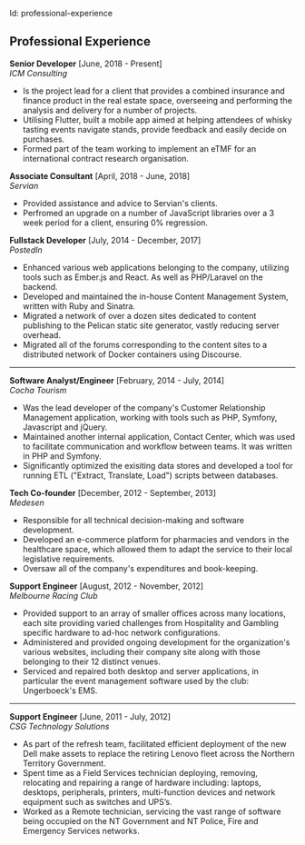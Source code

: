 Id: professional-experience

## Professional Experience

**Senior Developer** [June, 2018 - Present]  
*ICM Consulting*
* Is the project lead for a client that provides a combined insurance and finance product in the real estate space, overseeing and performing the analysis and delivery for a number of projects.
* Utilising Flutter, built a mobile app aimed at helping attendees of whisky tasting events navigate stands, provide feedback and easily decide on purchases.
* Formed part of the team working to implement an eTMF for an international contract research organisation.

**Associate Consultant** [April, 2018 - June, 2018]  
*Servian*
* Provided assistance and advice to Servian's clients.
* Perfromed an upgrade on a number of JavaScript libraries over a 3 week period for a client, ensuring 0% regression.

**Fullstack Developer** [July, 2014 - December, 2017]  
*PostedIn*
* Enhanced various web applications belonging to the company, utilizing tools such as Ember.js and React. As well as PHP/Laravel on the backend.
* Developed and maintained the in-house Content Management System, written with Ruby and Sinatra.
* Migrated a network of over a dozen sites dedicated to content publishing to the Pelican static site generator, vastly reducing server overhead.
* Migrated all of the forums corresponding to the content sites to a distributed network of Docker containers using Discourse.

***

**Software Analyst/Engineer** [February, 2014 - July, 2014]  
*Cocha Tourism*
* Was the lead developer of the company's Customer Relationship Management application, working with tools such as PHP, Symfony, Javascript and jQuery.
* Maintained another internal application, Contact Center, which was used to facilitate communication and workflow between teams. It was written in PHP and Symfony.
* Significantly optimized the exisiting data stores and developed a tool for running ETL ("Extract, Translate, Load") scripts between databases.

**Tech Co-founder** [December, 2012 - September, 2013]  
*Medesen*
* Responsible for all technical decision-making and software development.
* Developed an e-commerce platform for pharmacies and vendors in the healthcare space, which allowed them to adapt the service to their local legislative requirements.
* Oversaw all of the company's expenditures and book-keeping.

**Support Engineer** [August, 2012 - November, 2012]  
*Melbourne Racing Club*
* Provided support to an array of smaller offices across many locations, each site providing varied challenges from Hospitality and Gambling specific hardware to ad-hoc network configurations.
* Administered and provided ongoing development for the organization's various websites, including their company site along with those belonging to their 12 distinct venues.
* Serviced and repaired both desktop and server applications, in particular the event management software used by the club: Ungerboeck's EMS.

***

**Support Engineer** [June, 2011 - July, 2012]  
*CSG Technology Solutions*
* As part of the refresh team, facilitated efficient deployment of the new Dell make assets to replace the retiring Lenovo fleet across the Northern Territory Government.
* Spent time as a Field Services technician deploying, removing, relocating and repairing a range of hardware including: laptops, desktops, peripherals, printers, multi-function devices and network equipment such as switches and UPS’s.
* Worked as a Remote technician, servicing the vast range of software being occupied on the NT Government and NT Police, Fire and Emergency Services networks.
